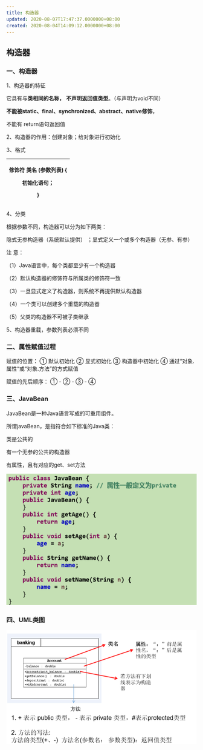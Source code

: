```yaml
---
title: 构造器
updated: 2020-08-07T17:47:37.0000000+08:00
created: 2020-08-04T14:09:12.0000000+08:00
---
```


## 构造器
### 一、构造器
1、构造器的特征

它具有与**类相同的名称，** **不声明返回值类型**。（与声明为void不同）

**不能被static、final、synchronized、abstract、native修饰**，

不能有 return语句返回值

2、构造器的作用：创建对象；给对象进行初始化

3、格式
<table>
<colgroup>
<col style="width: 100%" />
</colgroup>
<thead>
<tr class="header">
<th><p>修饰符 类名 (参数列表) {</p>
<p>初始化语句；</p>
<p>}</p></th>
</tr>
</thead>
<tbody>
</tbody>
</table>
4、分类

根据参数不同，构造器可以分为如下两类：

隐式无参构造器（系统默认提供） ；显式定义一个或多个构造器（无参、有参）

注 意：

（1）Java语言中，每个类都至少有一个构造器

（2）默认构造器的修饰符与所属类的修饰符一致

（3）一旦显式定义了构造器，则系统不再提供默认构造器

（4）一个类可以创建多个重载的构造器

（5）父类的构造器不可被子类继承

5、构造器重载，参数列表必须不同

### 二、属性赋值过程
赋值的位置： ① 默认初始化 ② 显式初始化 ③ 构造器中初始化 ④ 通过“对象.属性“或“对象.方法”的方式赋值

赋值的先后顺序： ① - ② - ③ - ④
### 
### 三、JavaBean
JavaBean是一种Java语言写成的可重用组件。

所谓javaBean，是指符合如下标准的Java类：

类是公共的

有一个无参的公共的构造器

有属性，且有对应的get、set方法

![image1](../../assets/4e838a9841c746569bc1cad90f0db8e0.png)

### 四、UML类图

![image2](../../assets/1281f8df2fa84ec0b14d7d3a9983f7af.png)

